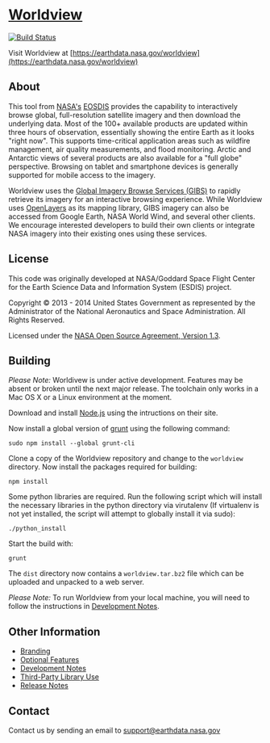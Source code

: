 # [Worldview](https://earthdata.nasa.gov/worldview)

[![Build Status](https://travis-ci.org/nasa-gibs/worldview.svg?branch=master)](https://travis-ci.org/nasa-gibs/worldview)

Visit Worldview at
[https://earthdata.nasa.gov/worldview](https://earthdata.nasa.gov/worldview)

## About

This tool from [NASA's](http://nasa.gov) [EOSDIS](https://earthdata.nasa.gov)
provides the capability to interactively browse global, full-resolution
satellite imagery and then download the underlying data. Most of the 100+
available products are updated within three hours of observation, essentially
showing the entire Earth as it looks "right now". This supports time-critical
application areas such as wildfire management, air quality measurements, and
flood monitoring. Arctic and Antarctic views of several products are also
available for a "full globe" perspective. Browsing on tablet and smartphone
devices is generally supported for mobile access to the imagery.

Worldview uses the
[Global Imagery Browse Services (GIBS)](https://earthdata.nasa.gov/gibs) to
rapidly retrieve its imagery for an interactive browsing experience. While
Worldview uses [OpenLayers](http://openlayers.org/) as its mapping library,
GIBS imagery can also be accessed from Google Earth, NASA World Wind, and
several other clients. We encourage interested developers to build their own
clients or integrate NASA imagery into their existing ones using these
services.


## License

This code was originally developed at NASA/Goddard Space Flight Center for
the Earth Science Data and Information System (ESDIS) project.

Copyright &copy; 2013 - 2014 United States Government as represented by the
Administrator of the National Aeronautics and Space Administration.
All Rights Reserved.

Licensed under the [NASA Open Source Agreement, Version 1.3](LICENSE.md).


## Building

*Please Note:* Worldivew is under active development. Features may be absent
or broken until the next major release. The toolchain only works in a Mac OS X
or a Linux environment at the moment.

Download and install [Node.js](http://nodejs.org/) using the intructions on
their site. 

Now install a global version of [grunt](http://gruntjs.com/) using the
following command:

    sudo npm install --global grunt-cli

Clone a copy of the Worldview repository and change to the ``worldview`` directory.
Now install the packages required for building:

    npm install

Some python libraries are required. Run the following script which will
install the necessary libraries in the python directory via virutalenv
(If virtualenv is not yet installed, the script will attempt to globally
install it via sudo):

    ./python_install

Start the build with:

    grunt

The ``dist`` directory now contains a ``worldview.tar.bz2`` file which
can be uploaded and unpacked to a web server.

*Please Note:* To run Worldview from your local machine, you will need to
follow the instructions in [Development Notes](doc/developing.md).


## Other Information

* [Branding](doc/branding.md)
* [Optional Features](doc/features.md)
* [Development Notes](doc/developing.md)
* [Third-Party Library Use](THIRD_PARTY.md)
* [Release Notes](RELEASE_NOTES.md)


## Contact

Contact us by sending an email to
[support@earthdata.nasa.gov](mailto:support@earthdata.nasa.gov)
